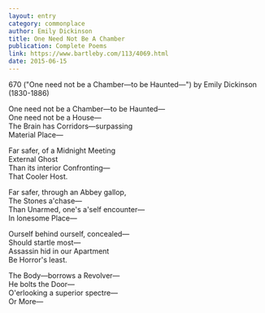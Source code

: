 ```yaml
---
layout: entry
category: commonplace
author: Emily Dickinson
title: One Need Not Be A Chamber
publication: Complete Poems
link: https://www.bartleby.com/113/4069.html
date: 2015-06-15
---
```


670 ("One need not be a Chamber—to be Haunted—")
 by Emily Dickinson (1830-1886)  

One need not be a Chamber—to be Haunted— 
<br> One need not be a House— 
<br> The Brain has Corridors—surpassing 
<br> Material Place— 

Far safer, of a Midnight Meeting 
<br> External Ghost 
<br> Than its interior Confronting— 
<br> That Cooler Host. 

Far safer, through an Abbey gallop, 
<br> The Stones a'chase— 
<br> Than Unarmed, one's a'self encounter— 
<br> In lonesome Place— 

Ourself behind ourself, concealed— 
<br> Should startle most— 
<br> Assassin hid in our Apartment 
<br> Be Horror's least. 

The Body—borrows a Revolver— 
<br> He bolts the Door— 
<br> O'erlooking a superior spectre— 
<br> Or More—

